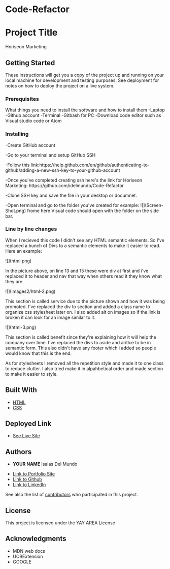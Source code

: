 # Code-Refactor

# Project Title

Horiseon Marketing 

## Getting Started

These instructions will get you a copy of the project up and running on your local machine for development and testing purposes. See deployment for notes on how to deploy the project on a live system. 

### Prerequisites

What things you need to install the software and how to install them
-Laptop 
-Github account 
-Terminal 
-Gitbash for PC
-Download code editor such as Visual studio code or Atom 

### Installing
<body>
<p> -Create GitHub account  </p>
<p> -Go to your terminal and setup GitHub SSH </p> 
<p> -Follow this link:https://help.github.com/en/github/authenticating-to-github/adding-a-new-ssh-key-to-your-github-account</p>
<p> -Once you've completed creating ssh here's the link for Horiseon Marketing: https://github.com/idelmundo/Code-Refactor </p>
<p> -Clone SSH key and save the file in your desktop or documnet.</p>
<p> -Open terminal and go to the folder you've created 
 for example:
  ![](Screen-Shot.png)
frome here Visual code should open with the folder on the side bar. </p>
</body>

### Line by line changes 
<body>
<p> When I recieved this code I didn't see any HTML semantic elements. So I've replaced a bunch of Divs to a semantic elements to make it easier to read. Here an example:</p>
  ![](html.png) 
<p> In the picture above, on line 13 and 15 these were div at first and i've replaced it to header and nav that way when others read it they know what they are. </p>
 ![](images2/html-2.png)
<p>This section is called service due to the picture shown and how it was being promoted. I've replaced the div to section and added a class name to organize css stylesheet later on. I also added alt on images so if the link is broken it can look for an image similar to it. </p>
 ![](html-3.png)
<p> This section is called benefit since they're explaining how it will help the company over time. I've replaced the divs to aside and aritlce to be in semantic form. This also didn't have any footer which i added so people would know that this is the end.</p>  
</body>

<p>As for stylesheets I removed all the repetition style and made it to one class to reduce clutter. I also tried make it in alpahbetical order and made section to make it easier to style. </p>

## Built With

* [HTML](https://developer.mozilla.org/en-US/docs/Web/HTML)
* [CSS](https://developer.mozilla.org/en-US/docs/Web/CSS)


## Deployed Link

* [See Live Site](#)


## Authors

* **YOUR NAME** 
Isaias Del Mundo 
- [Link to Portfolio Site](#)
- [Link to Github](https://github.com/idelmundo)
- [Link to LinkedIn](https://www.linkedin.com/in/isaiasdelmundo/)

See also the list of [contributors](https://github.com/your/project/contributors) who participated in this project.

## License

This project is licensed under the YAY AREA License 

## Acknowledgments

* MDN web docs 
* UCBExtension 
* GOOGLE

